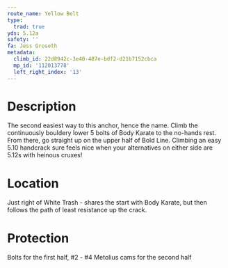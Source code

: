 ```yaml
---
route_name: Yellow Belt
type:
  trad: true
yds: 5.12a
safety: ''
fa: Jess Groseth
metadata:
  climb_id: 22d8942c-3e40-487e-bdf2-d21b7152cbca
  mp_id: '112013778'
  left_right_index: '13'
---
```

# Description
The second easiest way to this anchor, hence the name. Climb the continuously bouldery lower 5 bolts of Body Karate to the no-hands rest. From there, go straight up on the upper half of Bold Line. Climbing an easy 5.10 handcrack sure feels nice when your alternatives on either side are 5.12s with heinous cruxes!

# Location
Just right of White Trash - shares the start with Body Karate, but then follows the path of least resistance up the crack.

# Protection
Bolts for the first half, #2 - #4 Metolius cams for the second half
